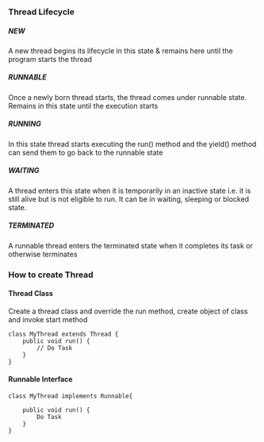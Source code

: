### Thread Lifecycle

##### NEW
A new thread begins its lifecycle in this state & remains here until the program starts the thread

##### RUNNABLE
Once a newly born thread starts, the thread comes under runnable state. Remains in this state 
until the execution starts

##### RUNNING
In this state thread starts executing the run() method and the yield() method can send them to go 
back to the runnable state

##### WAITING
A thread enters this state when it is temporarily in an inactive state i.e. it is still alive but is not
eligible to run. It can be in waiting, sleeping or blocked state.

##### TERMINATED
A runnable thread enters the terminated state when it completes its task or otherwise terminates


### How to create Thread

#### Thread Class

Create a thread class and override the run method, create object of class and invoke start method

    class MyThread extends Thread {
        public void run() {
            // Do Task
        }    
    }

#### Runnable Interface

    class MyThread implements Runnable{

        public void run() {
            Do Task
        }
    }

    



